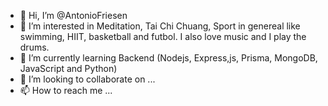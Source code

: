 - 👋 Hi, I’m @AntonioFriesen
- 👀 I’m interested in Meditation, Tai Chi Chuang, Sport in genereal like swimming, HIIT, basketball and futbol. I also love music and I play the drums.
- 🌱 I’m currently learning Backend (Nodejs, Express,js, Prisma, MongoDB, JavaScript and Python)
- 💞️ I’m looking to collaborate on ...
- 📫 How to reach me ...

<!---
AntonioFriesen/AntonioFriesen is a ✨ special ✨ repository because its `README.md` (this file) appears on your GitHub profile.
You can click the Preview link to take a look at your changes.
--->
